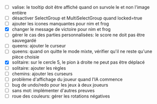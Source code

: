 - [ ] valise: le tooltip doit être affiché quand on survole le <a> et non l'image entière
- [ ] désactiver SelectGroup et MultiSelectGroup quand locked=true
- [ ] ajouter les icones manquantes pour nim et frog
- [x] changer le message de victoire pour nim et frog
- [ ] gérer le cas des parties personnalisées: le score ne doit pas être sauvegardé
- [ ] queens: ajouter le curseur
- [ ] queens: quand on quitte le mode mixte, vérifier qu'il ne reste qu'une pièce choisie
- [x] solitaire: sur le cercle 5, le pion à droite ne peut pas être déplacé 
- [ ] solitaire: ajouter les règles
- [ ] chemins: ajouter les curseurs
- [ ] problème d'affichage du joueur quand l'IA commence
- [ ] bug de undo/redo pour les jeux à deux joueurs
- [ ] sans mot: implémenter d'autres preuves
- [ ] roue des couleurs: gérer les rotations négatives